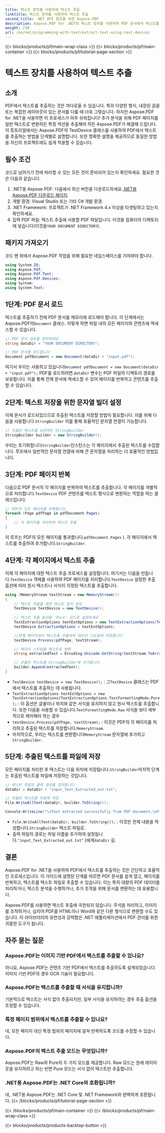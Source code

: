 ```yaml
---
title: 텍스트 장치를 사용하여 텍스트 추출
linktitle: 텍스트 장치를 사용하여 텍스트 추출
second_title: .NET API 참조를 위한 Aspose.PDF
description: Aspose.PDF for .NET의 텍스트 장치를 사용하여 PDF 문서에서 텍스트를 추출하는 방법을 알아보세요.
weight: 210
url: /ko/net/programming-with-text/extract-text-using-text-device/
---
```


{{< blocks/products/pf/main-wrap-class >}}
{{< blocks/products/pf/main-container >}}
{{< blocks/products/pf/tutorial-page-section >}}

# 텍스트 장치를 사용하여 텍스트 추출

## 소개

PDF에서 텍스트를 추출하는 것은 까다로울 수 있습니다. 특히 다양한 형식, 내장된 글꼴 또는 복잡한 레이아웃이 있는 문서를 다룰 때 더욱 그렇습니다. 하지만 Aspose.PDF for .NET을 사용하면 이 프로세스가 아주 쉬워집니다! 추가 분석을 위해 PDF 페이지를 일반 텍스트로 변환하든 특정 섹션을 추출해야 하든 Aspose.PDF가 해결해 드립니다. 이 튜토리얼에서는 Aspose.PDF의 TextDevice 클래스를 사용하여 PDF에서 텍스트를 추출하는 방법을 단계별로 설명합니다. 또한 명확한 설명을 제공하므로 동일한 방법을 자신의 프로젝트에도 쉽게 적용할 수 있습니다.

## 필수 조건

코드로 넘어가기 전에 따라할 수 있는 모든 것이 준비되어 있는지 확인하세요. 필요한 것은 다음과 같습니다.

1.  .NET용 Aspose.PDF: 다음에서 최신 버전을 다운로드하세요.[.NET용 Aspose.PDF 다운로드 페이지](https://releases.aspose.com/pdf/net/).
2. 개발 환경: Visual Studio 또는 기타 C# 개발 환경.
3. .NET Framework: 프로젝트가 .NET Framework 4.x 이상을 타겟팅하고 있는지 확인하세요.
4. 입력 PDF 파일: 텍스트 추출에 사용할 PDF 파일입니다. 이것을 컴퓨터의 디렉토리에 넣습니다(이것을`YOUR DOCUMENT DIRECTORY`).

## 패키지 가져오기

코드 맨 위에서 Aspose.PDF 작업을 위해 필요한 네임스페이스를 가져와야 합니다.

```csharp
using System.IO;
using Aspose.Pdf;
using Aspose.Pdf.Text;
using Aspose.Pdf.Devices;
using System;
using System.Text;
```

## 1단계: PDF 문서 로드

 텍스트를 추출하기 전에 PDF 문서를 메모리에 로드해야 합니다. 이 단계에서는 Aspose.PDF의`Document` 클래스. 이렇게 하면 파일 내의 모든 페이지와 콘텐츠에 액세스할 수 있습니다.

```csharp
// PDF 문서 경로를 정의하세요
string dataDir = "YOUR DOCUMENT DIRECTORY";

// PDF 문서를 로드합니다
Document pdfDocument = new Document(dataDir + "input.pdf");
```

 여기서 우리는 사용하고 있습니다`Document pdfDocument = new Document(dataDir + "input.pdf");` PDF를 로드하려면.`dataDir` 변수는 PDF 파일의 디렉토리 경로를 보유합니다. 이를 통해 전체 문서에 액세스할 수 있어 페이지를 반복하고 콘텐츠를 추출할 수 있습니다.

## 2단계: 텍스트 저장을 위한 문자열 빌더 설정

 이제 문서가 로드되었으므로 추출된 텍스트를 저장할 방법이 필요합니다. 이를 위해 다음을 사용합니다.`StringBuilder` 이를 통해 효율적인 문자열 연결이 가능합니다.

```csharp
// 추출된 텍스트를 보관하는 StringBuilder
StringBuilder builder = new StringBuilder();
```

 우리는 초기화합니다`StringBuilder`인스턴스는 각 페이지에서 추출된 텍스트를 수집합니다. 루프에서 일반적인 문자열 연결에 비해 큰 문자열을 처리하는 더 효율적인 방법입니다.

## 3단계: PDF 페이지 반복

 다음으로 PDF 문서의 각 페이지를 반복하여 텍스트를 추출합니다. 각 페이지를 개별적으로 처리합니다.`TextDevice` PDF 콘텐츠를 텍스트 형식으로 변환하는 역할을 하는 클래스입니다.

```csharp
// PDF의 모든 페이지를 반복합니다.
foreach (Page pdfPage in pdfDocument.Pages)
{
    // 각 페이지를 처리하여 텍스트 추출
}
```

이 루프는 PDF의 모든 페이지를 통과합니다.`pdfDocument.Pages` ). 각 페이지에서 텍스트를 추출하여 추가합니다.`StringBuilder`.

## 4단계: 각 페이지에서 텍스트 추출

 이제 각 페이지에 대한 텍스트 추출 프로세스를 설정합니다. 여기서는 다음을 만듭니다.`TextDevice` 객체를 사용하여 PDF 페이지를 처리합니다.`TextDevice` 설정한 추출 옵션에 따라 원시 텍스트나 서식이 지정된 텍스트를 추출합니다.

```csharp
using (MemoryStream textStream = new MemoryStream())
{
    // 텍스트 추출을 위한 텍스트 장치 생성
    TextDevice textDevice = new TextDevice();
    
    // 텍스트 추출 옵션을 'Pure' 모드로 설정하세요
    TextExtractionOptions textExtOptions = new TextExtractionOptions(TextExtractionOptions.TextFormattingMode.Pure);
    textDevice.ExtractionOptions = textExtOptions;

    //현재 페이지에서 텍스트를 추출하여 메모리 스트림에 저장합니다.
    textDevice.Process(pdfPage, textStream);

    // 메모리 스트림을 텍스트로 변환
    string extractedText = Encoding.Unicode.GetString(textStream.ToArray());

    // 추출된 텍스트를 StringBuilder에 추가합니다.
    builder.Append(extractedText);
}
```

- `TextDevice textDevice = new TextDevice();` : 그`TextDevice` 클래스는 PDF에서 텍스트를 추출하는 데 사용됩니다.
- `TextExtractionOptions textExtOptions = new TextExtractionOptions(TextExtractionOptions.TextFormattingMode.Pure);` : 이 옵션은 글꼴이나 위치와 같은 서식을 유지하지 않고 원시 텍스트를 추출합니다. 또한 다음을 사용할 수 있습니다.`TextFormattingMode.Raw` 서식을 보다 세부적으로 제어해야 하는 경우
- `textDevice.Process(pdfPage, textStream);` : 이것은 PDF의 각 페이지를 처리하고 추출된 텍스트를 저장합니다.`MemoryStream`.
-  마지막으로, 우리는 텍스트를 변환합니다`MemoryStream` 문자열에 추가하고`StringBuilder`.

## 5단계: 추출된 텍스트를 파일에 저장

 모든 페이지를 처리한 후 텍스트는 다음 위치에 저장됩니다.`StringBuilder`마지막 단계는 추출된 텍스트를 파일에 저장하는 것입니다.

```csharp
// 텍스트 파일의 출력 경로를 정의합니다
dataDir = dataDir + "input_Text_Extracted_out.txt";

// 추출된 텍스트를 파일에 저장
File.WriteAllText(dataDir, builder.ToString());

Console.WriteLine("\nText extracted successfully from PDF document.\nFile saved at " + dataDir);
```

- `File.WriteAllText(dataDir, builder.ToString());` : 이것은 전체 내용을 작성합니다.`StringBuilder` 텍스트 파일로.
- 출력 파일의 경로는 파일 이름을 추가하여 설정됩니다.`"input_Text_Extracted_out.txt"` )에게`dataDir` 길.

## 결론

Aspose.PDF for .NET을 사용하여 PDF에서 텍스트를 추출하는 것은 간단하고 효율적인 프로세스입니다. 이 가이드에 설명된 단계를 따르면 PDF 문서를 쉽게 열고, 페이지를 반복하고, 텍스트를 텍스트 파일로 추출할 수 있습니다. 이는 특히 대량의 PDF 데이터를 처리하거나, 텍스트 분석을 수행하거나, 추가 조작을 위해 문서를 변환하는 데 유용합니다.

Aspose.PDF를 사용하면 텍스트 추출에 국한되지 않습니다. 주석을 처리하고, 이미지를 조작하거나, 심지어 PDF를 HTML이나 Word와 같은 다른 형식으로 변환할 수도 있습니다. 이 라이브러리의 유연성과 강력함은 .NET 애플리케이션에서 PDF 관리를 위한 귀중한 도구가 됩니다.

## 자주 묻는 질문

### Aspose.PDF는 이미지 기반 PDF에서 텍스트를 추출할 수 있나요?
아니요, Aspose.PDF는 콘텐츠 기반 PDF에서 텍스트를 추출하도록 설계되었습니다. 이미지 기반 PDF의 경우 OCR 기술이 필요합니다.

### Aspose.PDF는 텍스트를 추출할 때 서식을 유지합니까?
기본적으로 텍스트는 서식 없이 추출되지만, 일부 서식을 유지하려는 경우 추출 옵션을 조정할 수 있습니다.

### 특정 페이지 범위에서 텍스트를 추출할 수 있나요?
네, 모든 페이지 대신 특정 범위의 페이지에 걸쳐 반복하도록 코드를 수정할 수 있습니다.

### Aspose.PDF의 텍스트 추출 모드는 무엇입니까?
Aspose.PDF는 Raw와 Pure의 두 가지 모드를 제공합니다. Raw 모드는 원래 레이아웃을 유지하려고 하는 반면 Pure 모드는 서식 없이 텍스트만 추출합니다.

### .NET용 Aspose.PDF는 .NET Core와 호환됩니까?
네, .NET용 Aspose.PDF는 .NET Core 및 .NET Framework와 완벽하게 호환됩니다.
{{< /blocks/products/pf/tutorial-page-section >}}

{{< /blocks/products/pf/main-container >}}
{{< /blocks/products/pf/main-wrap-class >}}

{{< blocks/products/products-backtop-button >}}
